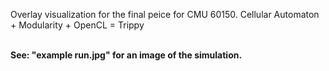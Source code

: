 Overlay visualization for the final peice for CMU 60150. Cellular Automaton + Modularity + OpenCL  =  Trippy<br><br>

<b>See: "example run.jpg" for an image of the simulation.</b>
<br><br>
